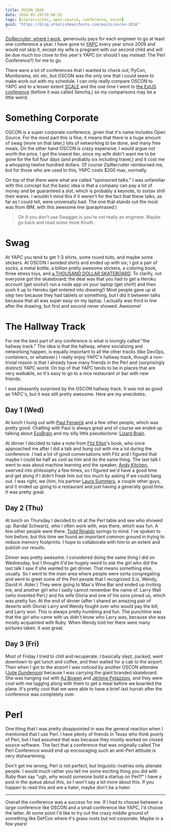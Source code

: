 ```yaml
---
title: OSCON 2016
date: 2016-05-20T19:08:32
tags: [ziprecruiter, open-source, conference, oscon]
guid: "https://blog.afoolishmanifesto.com/posts/oscon-2016"
---
```

[ZipRecruiter, where I work,](https://www.ziprecruiter.com/) generously pays for
each engineer to go at least one conference a year.  I have gone to
[YAPC](http://www.yapcna.org/)
every year since 2009 and would not skip it, except my wife is pregnant with our
second child and will be due much too close to this year's YAPC (or should I say
instead: The Perl Conference?) for me to go.

<!--more-->

There were a lot of conferences that I wanted to check out; PyCon, Monitorama,
etc etc, but OSCON was the only one that I could seem to make work out with my
schedule.  I can only really compare OSCON to YAPC and to a lesser extent
[SCALE](https://www.socallinuxexpo.org/) and the one time I went to [the
ExtJS](https://blog.afoolishmanifesto.com/posts/ext-conference-day-1/)
[conference](https://blog.afoolishmanifesto.com/posts/ext-conference-day-2/)
(before it was called Sencha,) so my comparisons may be a little weird.

# Something Corporate

OSCON is a super corporate conference, given that it's name includes Open
Source.  For the most part this is fine; it means that there is a huge amount of
swag (more on that later,) lots of networking to be done, and many free meals.
On the other hand OSCON is crazy expensive; I would argue not worth the price.
I got the lowest tier, since my wife didn't want me to be gone for the full four
days (and probably six including travel,) and it cost me a whopping twelve
hundred dollars.  Of course ZipRecruiter reimbursed me, but for those who are
used to this, YAPC costs $200 max, normally.

On top of that there were what are called "sponsored talks."  I was unfamiliar
with this concept but the basic idea is that a company can pay a lot of money
and be guaranteed a slot, which is probably a keynote, to sortav shill their
wares.  I wouldn't mind this if it weren't for the fact that these talks, as far
as I could tell, were universally bad.  The one that stands out the most was
from IBM, with this awesome line (paraphrased:)

> Oh if you don't use Swagger.io you're not really an engineer.  Maybe go back and
> read some more Knuth.

# Swag

At YAPC you tend to get 1-3 shirts, some round tuits, and maybe some stickers.
At OSCON I avoided shirts and ended up with six; I got a pair of socks, a metal
bottle, a billion pretty awesome stickers, a coloring book, three stress toys,
and [a THOUSAND DOLLAR
SKATEBOARD](https://twitter.com/frioux/status/733405365811847168).  To clarify,
not everyone got the skateboard; the deal was that you had to get a Heroku
account (get socks!) run a node app on your laptop (get shirt!) and then push it
up to Heroku (get entered into drawing!)  Most people gave up at step two
because they had tablets or something, but I did it between talks because that
all was super easy on my laptop.  I actually was third in line after the
drawing, but first and second never showed.  Awesome!

# The Hallway Track

For me the best part of any conference is what is lovingly called "the hallway
track."  The idea is that the hallway, where socializing and networking happen,
is equally important to all the other tracks (like DevOps, containers, or
whatever.)  I really enjoy YAPC's hallway track, though a non-trivial reason is
that I already have many friends in the Perl and (surprisingly distinct) YAPC
world.  On top of that YAPC tends to be in places that are very walkable, so
it's easy to go to a nice restaurant or bar with new friends.

I was pleasantly surprised by the OSCON hallway track.  It was not as good as
YAPC's, but it was still pretty awesome.  Here are my anecdotes:

## Day 1 (Wed)

At lunch I hung out with [Paul Fenwick](http://pjf.id.au/) and a few other
people, which was pretty good.  Chatting with Paul is always great and of course
we ended up talking about [ExoBrain](https://github.com/pjf/exobrain) and my
silly little pseudoclone: [Lizard
Brain](https://github.com/frioux/Lizard-Brain).

At dinner I decided to take a note from [Fitz
Elliot](https://metacpan.org/author/FELLIOTT)'s book, who once approached me
after I did a talk and hung out with me a lot during the conference.  I had a
lot of good conversations with Fitz and I figured that maybe I could be half as
cool as him and do the same thing.  The last talk I went to was about machine
learning and the speaker, [Andy Kitchen](http://andy.kitchen/), swerved into
philosophy a few times, so I figured we'd have a good time and get along if I
didn't freak him out too much by asking if we could hang out.  I was right, we
(him, his partner [Laura Summers](http://www.summersview.com.au/), a couple
other guys, and I) ended up going to a restaurant and just having a generally
good time.  It was pretty great.

## Day 2 (Thu)

At lunch on Thursday I decided to sit at the Perl table and see who showed up.
Randal Schwartz, who I often work with, was there, which was fun.  A few other
people were there.  [Todd
Rinaldo](https://plus.google.com/u/0/+ToddRinaldo/posts) springs to mind.  I've
spoken to him before, but this time we found an important common ground in
trying to reduce memory footprints.  I hope to collaborate with him to an extent
and publish our results.

Dinner was pretty awesome.  I considered doing the same thing I did on
Wednesday, but I thought it'd be hugely weird to ask the girl who did the last
talk I saw if she wanted to get dinner.  That means something else, usually.  So
I went to the main area where people were sorta congregating and went to greet
some of the Perl people that I recognized (Liz, Wendy, David H. Alder.)  They
were going to Max's Wine Bar and ended up inviting me, and another girl who I
sadly cannot remember the name of.  Larry Wall (who invented Perl,) and his wife
Gloria and one of his sons joined us, which was pretty fun.  At the end of
dinner (after I shared an amazing pair of deserts with Gloria) Larry and Wendy
fought over who would pay the bill, and Larry won.  This is always pretty
humbling and fun.  The punchline was that the girl who came with us didn't know
who Larry was, because she was mostly acquainted with Ruby.  When Wendy told her
there were many pictures taken.  It was great.

## Day 3 (Fri)

Most of Friday I tried to chill and recuperate.  I basically slept, packed, went
downtown to get lunch and coffee, and then waited for a cab to the airport.
Then when I got to the airport I was noticed by another OSCON attendee ([Julie
Gunderson](https://twitter.com/julie_gund)) because I was carrying the giant
branded skateboard. She was hanging out with [AJ
Bowen](https://twitter.com/s0ulshake) and [Jérôme
Petazzoni](https://twitter.com/jpetazzo), and they were cool with me tagging
along with them to get a meal before we boarded the plane.  It's pretty cool
that we were able to have a brief last hurrah after the conference was
completely over.

# Perl

One thing that I was pretty disappointed in was the general reaction when I
mentioned that I use Perl.  I have plenty of friends in Texas who think poorly
of Perl, but I had assumed that was because they mostly worked on closed source
software.  The fact that a conference that was originally called The Perl
Conference would end up encouraging such an anti-Perl attitude is very
disheartening.

Don't get me wrong, Perl is not perfect, but linguistic rivalries only alienate
people.  I would much rather you tell me some exciting thing you did with Ruby
than say "ugh, why would someone build a startup on Perl?"  I have a post in the
queue about this, so I won't say a lot more about this.  If you happen to read
this and are a hater, maybe don't be a hater.

---

Overall the conference was a success for me.  If I had to choose between a large
conference like OSCON and a small conference like YAPC, I'd choose the latter.
At some point I'd like to try out the crazy middle ground of something like
DefCon where it's grass roots but not corporate.  Maybe in a few years!
